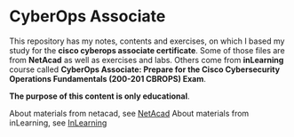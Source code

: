 # CyberOps Associate

This repository has my notes, contents and exercises, on which I based my study for the **cisco cyberops associate certificate**. Some of those files are from **NetAcad** as well as exercises and labs. Others come from  **inLearning** course called **CyberOps Associate: Prepare for the Cisco Cybersecurity Operations Fundamentals (200-201 CBROPS) Exam**.

**The purpose of this content is only educational**.

About materials from netacad, see [NetAcad](1.content_from_netacad/)
About materials from inLearning, see [InLearning](2.content_from_inLearning/)